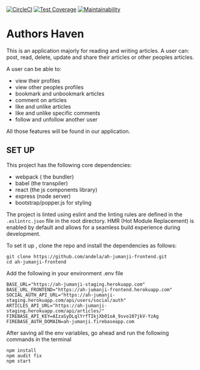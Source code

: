 [![CircleCI](https://circleci.com/gh/andela/ah-jumanji-frontend.svg?style=svg)](https://circleci.com/gh/andela/ah-jumanji-frontend)
[![Test Coverage](https://api.codeclimate.com/v1/badges/577c4dbb53e885583bee/test_coverage)](https://codeclimate.com/github/andela/ah-jumanji-frontend/test_coverage)
[![Maintainability](https://api.codeclimate.com/v1/badges/577c4dbb53e885583bee/maintainability)](https://codeclimate.com/github/andela/ah-jumanji-frontend/maintainability)
# Authors Haven

This is an application majorly for reading and writing articles. A user can:
post, read, delete, update and share their articles or other peoples articles.

A user can be able to:
  - view their profiles
  - view other peoples profiles
  - bookmark and unbookmark articles
  - comment on articles
  - like and unlike articles
  - like and unlike specific comments
  - follow and unfollow another user

All those features will be found in our application.

## SET UP


This project has the following core dependencies:
- webpack ( the bundler)
- babel (the transpiler)
- react (the js components library)
- express (node server)
- bootstrap/popper.js for styling

The project is linted using eslint and the linting rules are defined in the `.eslintrc.json` file in the root directory. HMR (Hot Module Replacement) is enabled by default and allows for a seamless build experience during development.


To set it up , clone the repo and install the dependencies as follows:
```
git clone https://github.com/andela/ah-jumanji-frontend.git
cd ah-jumanji-frontend
```

Add the following in your environment .env file
```
BASE_URL="https://ah-jumanji-staging.herokuapp.com"
BASE_URL_FRONTEND="https://ah-jumanji-frontend.herokuapp.com"
SOCIAL_AUTH_API_URL="https://ah-jumanji-staging.herokuapp.com/api/users/social/auth"
ARTICLES_API_URL="https://ah-jumanji-staging.herokuapp.com/api/articles/"
FIREBASE_API_KEY=AIzaSyDLqlYrfTIkjXb01oA_9svo107jkV-YzAg 
FIREBASE_AUTH_DOMAIN=ah-jumanji.firebaseapp.com 
```

After saving all the env variables, go ahead and run the following commands in the terminal
```
npm install
npm audit fix
npm start
```
